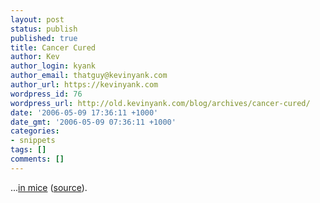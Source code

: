 ```yaml
---
layout: post
status: publish
published: true
title: Cancer Cured
author: Kev
author_login: kyank
author_email: thatguy@kevinyank.com
author_url: https://kevinyank.com
wordpress_id: 76
wordpress_url: http://old.kevinyank.com/blog/archives/cancer-cured/
date: '2006-05-09 17:36:11 +1000'
date_gmt: '2006-05-09 07:36:11 +1000'
categories:
- snippets
tags: []
comments: []
---
```

<p>...<a href="http://www.wesh.com/health/9178673/detail.html">in mice</a> (<a href="http://www1.wfubmc.edu/cancer/research/mice/part3.htm">source</a>).</p>
